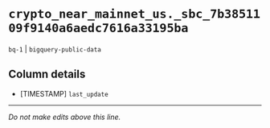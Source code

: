 # `crypto_near_mainnet_us._sbc_7b3851109f9140a6aedc7616a33195ba`
`bq-1` | `bigquery-public-data`

## Column details
* [TIMESTAMP] `last_update`

-------------------------------------------------------------------------------
*Do not make edits above this line.*

